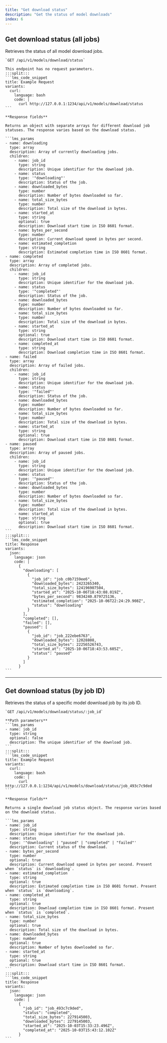 ```yaml
---
title: "Get download status"
description: "Get the status of model downloads"
index: 6
---
```


## Get download status (all jobs)

Retrieves the status of all model download jobs.

````lms_hstack
`GET /api/v1/models/download/status`

This endpoint has no request parameters.
:::split:::
```lms_code_snippet
title: Example Request
variants:
  curl:
    language: bash
    code: |
      curl http://127.0.0.1:1234/api/v1/models/download/status
```
````

````lms_hstack
**Response fields**

Returns an object with separate arrays for different download job statuses. The response varies based on the download status.

```lms_params
- name: downloading
  type: array
  description: Array of currently downloading jobs.
  children:
    - name: job_id
      type: string
      description: Unique identifier for the download job.
    - name: status
      type: '"downloading"'
      description: Status of the job.
    - name: downloaded_bytes
      type: number
      description: Number of bytes downloaded so far.
    - name: total_size_bytes
      type: number
      description: Total size of the download in bytes.
    - name: started_at
      type: string
      optional: true
      description: Download start time in ISO 8601 format.
    - name: bytes_per_second
      type: number
      description: Current download speed in bytes per second.
    - name: estimated_completion
      type: string
      description: Estimated completion time in ISO 8601 format.
- name: completed
  type: array
  description: Array of completed jobs.
  children:
    - name: job_id
      type: string
      description: Unique identifier for the download job.
    - name: status
      type: '"completed"'
      description: Status of the job.
    - name: downloaded_bytes
      type: number
      description: Number of bytes downloaded so far.
    - name: total_size_bytes
      type: number
      description: Total size of the download in bytes.
    - name: started_at
      type: string
      optional: true
      description: Download start time in ISO 8601 format.
    - name: completed_at
      type: string
      description: Download completion time in ISO 8601 format.
- name: failed
  type: array
  description: Array of failed jobs.
  children:
    - name: job_id
      type: string
      description: Unique identifier for the download job.
    - name: status
      type: '"failed"'
      description: Status of the job.
    - name: downloaded_bytes
      type: number
      description: Number of bytes downloaded so far.
    - name: total_size_bytes
      type: number
      description: Total size of the download in bytes.
    - name: started_at
      type: string
      optional: true
      description: Download start time in ISO 8601 format.
- name: paused
  type: array
  description: Array of paused jobs.
  children:
    - name: job_id
      type: string
      description: Unique identifier for the download job.
    - name: status
      type: '"paused"'
      description: Status of the job.
    - name: downloaded_bytes
      type: number
      description: Number of bytes downloaded so far.
    - name: total_size_bytes
      type: number
      description: Total size of the download in bytes.
    - name: started_at
      type: string
      optional: true
      description: Download start time in ISO 8601 format.
```
:::split:::
```lms_code_snippet
title: Response
variants:
  json:
    language: json
    code: |
      {
        "downloading": [
          {
            "job_id": "job_c0b7159ee6",
            "downloaded_bytes": 2423265340,
            "total_size_bytes": 124196907504,
            "started_at": "2025-10-06T18:43:08.019Z",
            "bytes_per_second": 9834240.879725136,
            "estimated_completion": "2025-10-06T22:24:29.908Z",
            "status": "downloading"
          }
        ],
        "completed": [],
        "failed": [],
        "paused": [
          {
            "job_id": "job_222ebe6763",
            "downloaded_bytes": 12028808,
            "total_size_bytes": 22256526743,
            "started_at": "2025-10-06T18:43:53.605Z",
            "status": "paused"
          }
        ]
      }
```
````

---

## Get download status (by job ID)

Retrieves the status of a specific model download job by its job ID.

````lms_hstack
`GET /api/v1/models/download/status/:job_id`

**Path parameters**
```lms_params
- name: job_id
  type: string
  optional: false
  description: The unique identifier of the download job.
```
:::split:::
```lms_code_snippet
title: Example Request
variants:
  curl:
    language: bash
    code: |
      curl http://127.0.0.1:1234/api/v1/models/download/status/job_493c7c9ded
```
````

````lms_hstack
**Response fields**

Returns a single download job status object. The response varies based on the download status.

```lms_params
- name: job_id
  type: string
  description: Unique identifier for the download job.
- name: status
  type: '"downloading" | "paused" | "completed" | "failed"'
  description: Current status of the download.
- name: bytes_per_second
  type: number
  optional: true
  description: Current download speed in bytes per second. Present when `status` is `downloading`.
- name: estimated_completion
  type: string
  optional: true
  description: Estimated completion time in ISO 8601 format. Present when `status` is `downloading`.
- name: completed_at
  type: string
  optional: true
  description: Download completion time in ISO 8601 format. Present when `status` is `completed`.
- name: total_size_bytes
  type: number
  optional: true
  description: Total size of the download in bytes.
- name: downloaded_bytes
  type: number
  optional: true
  description: Number of bytes downloaded so far.
- name: started_at
  type: string
  optional: true
  description: Download start time in ISO 8601 format.
```
:::split:::
```lms_code_snippet
title: Response
variants:
  json:
    language: json
    code: |
      {
        "job_id": "job_493c7c9ded",
        "status": "completed",
        "total_size_bytes": 2279145003,
        "downloaded_bytes": 2279145003,
        "started_at": "2025-10-03T15:33:23.496Z",
        "completed_at": "2025-10-03T15:43:12.102Z"
      }
```
````
